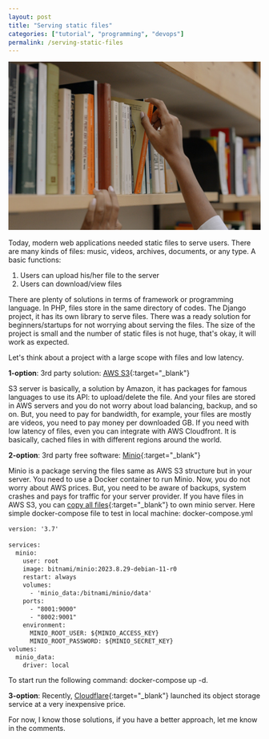```yaml
---
layout: post
title: "Serving static files"
categories: ["tutorial", "programming", "devops"]
permalink: /serving-static-files
---
```


![Screenshot](/assets/2021-10-12-static-files/library.jpg)

Today, modern web applications needed static files to serve users. There are many kinds of files: music, videos, archives, documents, or any type. A basic functions:

1. Users can upload his/her file to the server
2. Users can download/view files

There are plenty of solutions in terms of framework or programming language. In PHP, files store in the same directory of codes. The Django project, it has its own library to serve files. There was a ready solution for beginners/startups for not worrying about serving the files. The size of the project is small and the number of static files is not huge, that's okay, it will work as expected.

Let's think about a project with a large scope with files and low latency.

**1-option**: 3rd party solution: [AWS S3](https://aws.amazon.com/s3/){:target="_blank"}

S3 server is basically, a solution by Amazon, it has packages for famous languages to use its API: to upload/delete the file. And your files are stored in AWS servers and you do not worry about load balancing, backup, and so on. But, you need to pay for bandwidth, for example, your files are mostly are videos, you need to pay money per downloaded GB. If you need with low latency of files, even you can integrate with AWS Cloudfront. It is basically, cached files in with different regions around the world.

**2-option**: 3rd party free software: [Minio](https://minio.io/){:target="_blank"}

Minio is a package serving the files same as AWS S3 structure but in your server. You need to use a Docker container to run Minio. Now, you do not worry about AWS prices. But, you need to be aware of backups, system crashes and pays for traffic for your server provider. If you have files in AWS S3, you can [copy all files](https://www.scaleway.com/en/docs/tutorials/migrate-data-minio-client/){:target="_blank"} to own minio server. Here simple docker-compose file to test in local machine: docker-compose.yml

```
version: '3.7'

services:
  minio:
    user: root
    image: bitnami/minio:2023.8.29-debian-11-r0
    restart: always
    volumes:
      - 'minio_data:/bitnami/minio/data'
    ports:
      - "8001:9000"
      - "8002:9001"
    environment:
      MINIO_ROOT_USER: ${MINIO_ACCESS_KEY}
      MINIO_ROOT_PASSWORD: ${MINIO_SECRET_KEY}
volumes:
  minio_data:
    driver: local
```

To start run the following command: docker-compose up -d.

**3-option**: Recently, [Cloudflare](https://blog.cloudflare.com/introducing-r2-object-storage/){:target="_blank"} launched its object storage service at a very inexpensive price.

For now, I know those solutions, if you have a better approach, let me know in the comments.
